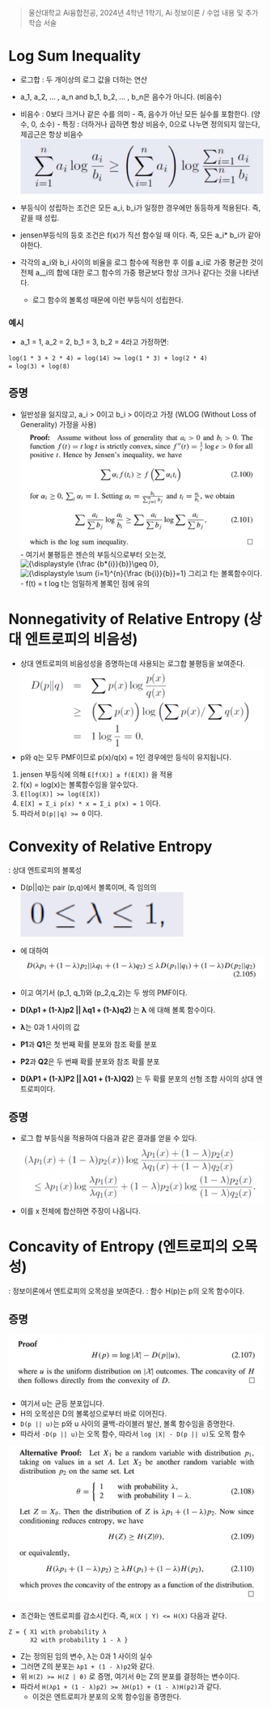 > 울산대학교 Ai융합전공, 2024년 4학년 1학기, Ai 정보이론 / 수업 내용 및 추가 학습 서술

# Log Sum Inequality

- 로그합 : 두 개이상의 로그 값을 더하는 연산
- a_1, a_2, ... , a_n and b_1, b_2, ... , b_n은 음수가 아니다. (비음수)
- 비음수 : 0보다 크거나 같은 수를 의미 - 즉, 음수가 아닌 모든 실수를 포함한다. (양수, 0, 소수) - 특징 : 더하거나 곱하면 항상 비음수, 0으로 나누면 정의되지 않는다, 제곱근은 항상 비음수
  ![alt text](<Information Theory Attached file/Pasted image 20240407184007.png>)
- 부등식이 성립하는 조건은 모든 a_i, b_i가 일정한 경우에만 동등하게 적용된다. 즉, 같을 때 성립.
- jensen부등식의 등호 조건은 f(x)가 직선 함수일 때 이다. 즉, 모든 a_i\* b_i가 같아야한다.

- 각각의 a_i​와 b_i​ 사이의 비율을 로그 함수에 적용한 후 이를 a_i​로 가중 평균한 것이 전체 a__i​의 합에 대한 로그 함수의 가중 평균보다 항상 크거나 같다는 것을 나타낸다.
	- 로그 함수의 볼록성 때문에 이런 부등식이 성립한다.
### 예시

- a_1 = 1, a_2 = 2, b_1 = 3, b_2 = 4라고 가정하면:

```
log(1 * 3 + 2 * 4) = log(14) >= log(1 * 3) + log(2 * 4)
= log(3) + log(8)
```

## 증명

- 일반성을 잃지않고, a_i > 0이고 b_i > 0이라고 가정 (WLOG (Without Loss of Generality) 가정을 사용)
  ![alt text](<Information Theory Attached file/Pasted image 20240411034030.png>) - 여기서 불평등은 젠슨의 부등식으로부터 오는것, ![{\displaystyle {\frac {b*{i}}{b}}\geq 0}](https://wikimedia.org/api/rest_v1/media/math/render/svg/3425e4e6b6fd95bca5b2ba696a37094cab11a6f1), ![{\displaystyle \sum _{i=1}^{n}{\frac {b_{i}}{b}}=1}](https://wikimedia.org/api/rest_v1/media/math/render/svg/3122681e020df75cdab4bcdc97f31df90c69c159) 그리고 f는 볼록함수이다. - f(t) = t log t는 엄밀하게 볼록인 점에 유의

# Nonnegativity of Relative Entropy (상대 엔트로피의 비음성)

- 상대 엔트로피의 비음성성을 증명하는데 사용되는 로그합 불평등을 보여준다.
  ![alt text](<Information Theory Attached file/Pasted image 20240407184530.png>)
- p와 q는 모두 PMF이므로 p(x)/q(x) = 1인 경우에만 등식이 유지됩니다.

1. jensen 부등식에 의해 `E[f(X)] ≥ f(E[X])` 을 적용
2. f(x) = log(x)는 볼록함수임을 알수있다.
3. `E[log(X)] >= log(E[X])`
4. `E[X] = Σ_i p(x) * x = Σ_i p(x) = 1` 이다.
5. 따라서 `D(p||q) >= 0` 이다.

# Convexity of Relative Entropy

: 상대 엔트로피의 볼록성

- D(p||q)는 pair (p,q)에서 볼록이며, 즉 임의의
  ![alt text](<Information Theory Attached file/Pasted image 20240411035022.png>)
- 에 대하여
  ![alt text](<Information Theory Attached file/Pasted image 20240407210804.png>)
- 이고 여기서 (p_1, q_1)와 (p_2,q_2)는 두 쌍의 PMF이다.
- **D(λp1 + (1-λ)p2 || λq1 + (1-λ)q2)** 는 **λ** 에 대해 볼록 함수이다.

- **λ**는 0과 1 사이의 값
- **P1**과 **Q1**은 첫 번째 확률 분포와 참조 확률 분포
- **P2**과 **Q2**은 두 번째 확률 분포와 참조 확률 분포
- **D(λP1 + (1-λ)P2 || λQ1 + (1-λ)Q2)** 는 두 확률 분포의 선형 조합 사이의 상대 엔트로피이다.

## 증명

- 로그 합 부등식을 적용하여 다음과 같은 결과를 얻을 수 있다.
  ![alt text](<Information Theory Attached file/Pasted image 20240407211001.png>)
- 이를 x 전체에 합산하면 주장이 나옵니다.

# Concavity of Entropy (엔트로피의 오목성)

: 정보이론에서 엔트로피의 오목성을 보여준다.
: 함수 H(p)는 p의 오목 함수이다.

## 증명

![alt text](<Information Theory Attached file/Pasted image 20240411040359.png>)

- 여기서 u는 균등 분포입니다.
- H의 오목성은 D의 볼록성으로부터 바로 이어진다.
- `D(p || u)`는 p와 u 사이의 쿨백-라이블러 발산, 볼록 함수임을 증명한다.
- 따라서 `-D(p || u)`는 오목 함수, 따라서 `log |X| - D(p || u)`도 오목 함수

![alt text](<Information Theory Attached file/Pasted image 20240411040411.png>)

- 조건화는 엔트로피를 감소시킨다. 즉, `H(X | Y) <= H(X)` 다음과 같다.

```
Z = { X1 with probability λ
	  X2 with probability 1 - λ }
```

- Z는 정의된 임의 변수, λ는 0과 1 사이의 실수
- 그러면 Z의 분포는 `λp1 + (1 - λ)p2`와 같다.
- 위 `H(Z) >= H(Z | θ)` 로 증명, 여기서 θ는 Z의 분포를 결정하는 변수이다.
- 따라서 `H(λp1 + (1 - λ)p2) >= λH(p1) + (1 - λ)H(p2)`과 같다.
  - 이것은 엔트로피가 분포의 오목 함수임을 증명한다.
